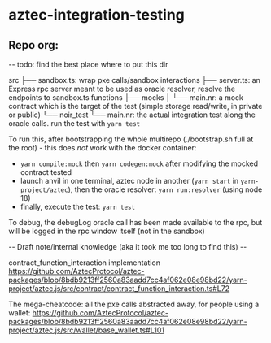 # aztec-integration-testing

## Repo org:
-- todo: find the best place where to put this dir

src
├── sandbox.ts: wrap pxe calls/sandbox interactions
├── server.ts: an Express rpc server meant to be used as oracle resolver, resolve the endpoints to sandbox.ts functions
├── mocks
│   └── main.nr: a mock contract which is the target of the test (simple storage read/write, in private or public)
└── noir_test
    └── main.nr: the actual integration test along the oracle calls. run the test with `yarn test`

To run this, after bootstrapping the whole multirepo (./bootstrap.sh full at the root) - this does *not* work with the docker container:
- `yarn compile:mock` then `yarn codegen:mock` after modifying the mocked contract tested
- launch anvil in one terminal, aztec node in another (`yarn start` in `yarn-project/aztec`), then the oracle resolver: `yarn run:resolver` (using node 18)
- finally, execute the test: `yarn test`


To debug, the debugLog oracle call has been made available to the rpc, but will be logged in the rpc window itself (not in the sandbox)


--  Draft note/internal knowledge (aka it took me too long to find this) --

contract_function_interaction implementation
https://github.com/AztecProtocol/aztec-packages/blob/8bdb9213ff2560a83aadd7cc4af062e08e98bd22/yarn-project/aztec.js/src/contract/contract_function_interaction.ts#L72


The mega-cheatcode: all the pxe calls abstracted away, for people using a wallet:
https://github.com/AztecProtocol/aztec-packages/blob/8bdb9213ff2560a83aadd7cc4af062e08e98bd22/yarn-project/aztec.js/src/wallet/base_wallet.ts#L101